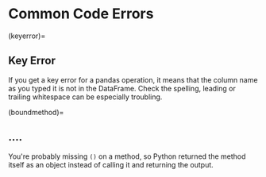 # Common Code Errors


(keyerror)=
## Key Error

If you get a key error for a pandas operation, it means that the column name as you typed it is not in the DataFrame. Check the spelling, leading or trailing whitespace can be especially troubling.


(boundmethod)=
## <bound method> ....

You're probably missing `()` on a method, so Python returned the method itself as an object instead of calling it and returning the output.

